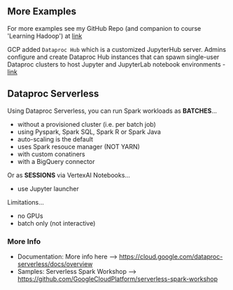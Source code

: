 ## More Examples

For more examples see my GitHub Repo (and companion to course 'Learning Hadoop') at [link](https://github.com/lynnlangit/learning-hadoop-and-spark)

GCP added `Dataproc Hub` which is a customized JupyterHub server. Admins configure and create Dataproc Hub instances that can spawn single-user Dataproc clusters to host Jupyter and JupyterLab notebook environments - [link](https://cloud.google.com/dataproc/docs/tutorials/dataproc-hub-admins)

## Dataproc Serverless

Using Dataproc Serverless, you can run Spark workloads as **BATCHES**...
- without a provisioned cluster (i.e. per batch job)
- using Pyspark, Spark SQL, Spark R or Spark Java
- auto-scaling is the default
- uses Spark resouce manager (NOT YARN)
- with custom conatiners
- with a BigQuery connector

Or as **SESSIONS** via VertexAI Notebooks...
- use Jupyter launcher


Limitations...
- no GPUs
- batch only (not interactive)

### More Info
- Documentation: More info here --> https://cloud.google.com/dataproc-serverless/docs/overview
- Samples: Serverless Spark Workshop --> https://github.com/GoogleCloudPlatform/serverless-spark-workshop

